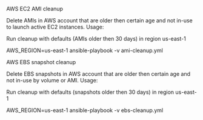AWS EC2 AMI cleanup

Delete AMIs in AWS account that are older then certain age and not in-use to launch active EC2 instances.
Usage:

Run cleanup with defaults (AMIs older then 30 days) in region us-east-1

AWS_REGION=us-east-1 ansible-playbook -v ami-cleanup.yml

AWS EBS snapshot cleanup

Delete EBS snapshots in AWS account that are older then certain age and not in-use by volume or AMI.
Usage:

Run cleanup with defaults (snapshots older then 30 days) in region us-east-1

AWS_REGION=us-east-1 ansible-playbook -v ebs-cleanup.yml

